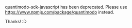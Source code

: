 quantimodo-sdk-javascript has been deprecated. Please use https://www.npmjs.com/package/quantimodo instead.  

Thanks!  :D